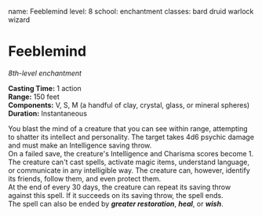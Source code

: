 name: Feeblemind
level: 8
school: enchantment
classes: bard
         druid
         warlock
         wizard

# Feeblemind 
_8th-level enchantment_ 

**Casting Time:** 1 action    
**Range:** 150 feet    
**Components:** V, S, M (a handful of clay, crystal, glass, or mineral spheres)    
**Duration:** Instantaneous 

You blast the mind of a creature that you can see within range, attempting to shatter its intellect and personality. The target takes 4d6 psychic damage and must make an Intelligence saving throw.    
On a failed save, the creature's Intelligence and Charisma scores become 1. The creature can't cast spells, activate magic items, understand language, or communicate in any intelligible way. The creature can, however, identify its friends, follow them, and even protect them.    
At the end of every 30 days, the creature can repeat its saving throw against this spell. If it succeeds on its saving throw, the spell ends.    
The spell can also be ended by **_greater restoration_**, **_heal_**, or **_wish_**. 